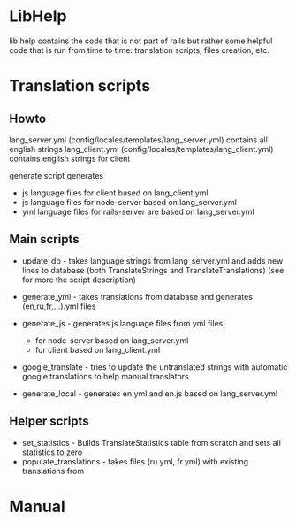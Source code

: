 LibHelp
=======
lib help contains the code that is not part of rails
but rather some helpful code that is run from time to time:
translation scripts, files creation, etc.

Translation scripts
=======

Howto
-----
lang_server.yml (config/locales/templates/lang_server.yml) contains all english strings
lang_client.yml (config/locales/templates/lang_client.yml) contains english strings for client

generate script generates 

* js language files for client based on lang_client.yml
* js language files for node-server based on lang_server.yml
* yml language files for rails-server are based on lang_server.yml


Main scripts
----------------
* update_db - takes language strings from lang_server.yml and adds new lines to database (both TranslateStrings and TranslateTranslations) (see for more the script description)
* generate_yml - takes translations from database and generates (en,ru,fr,...).yml files
* generate_js - generates js language files from yml files:
  - for node-server based on lang_server.yml
  - for client based on lang_client.yml
* google_translate - tries to update the untranslated strings with automatic google translations to help manual translators

* generate_local - generates en.yml and en.js based on lang_server.yml

Helper scripts
--------------------
* set_statistics - Builds TranslateStatistics table from scratch and sets all statistics to zero
* populate_translations - takes files (ru.yml, fr.yml) with existing translations from

Manual
======


